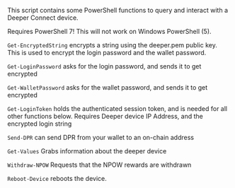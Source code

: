 This script contains some PowerShell functions to query and interact with a Deeper Connect device.

Requires PowerShell 7! This will not work on Windows PowerShell (5). 

`Get-EncryptedString` encrypts a string using the deeper.pem public key. This is used to encrypt the login password and the wallet password.  

`Get-LoginPassword` asks for the login password, and sends it to get encrypted

`Get-WalletPassword` asks for the wallet password, and sends it to get encrypted

`Get-LoginToken` holds the authenticated session token, and is needed for all other functions below. Requires Deeper device IP Address, and the encrypted login string 

`Send-DPR` can send DPR from your wallet to an on-chain address

`Get-Values` Grabs information about the deeper device

`Withdraw-NPOW` Requests that the NPOW rewards are withdrawn

`Reboot-Device` reboots the device. 
